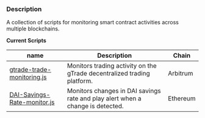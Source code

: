 ### Description

A collection of scripts for monitoring smart contract activities across multiple blockchains.

**Current Scripts**

| name                                                                                   | Description                                                                    | Chain    |
|----------------------------------------------------------------------------------------|--------------------------------------------------------------------------------|----------|
| [gtrade-trade-monitoring.js](arbitrum%2Fgtrade-monitoring%2Fgtrade-trade-monitoring.js) | Monitors trading activity on the gTrade decentralized trading platform.        | Arbitrum |
| [DAI-Savings-Rate-monitor.js](ethereum%2Fmonitor-sDAI%2FsDAI-savings-rate-monitor.js) | Monitors changes in DAI savings rate and play alert when a change is detected. | Ethereum |
